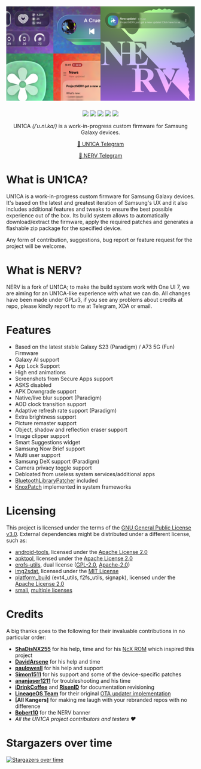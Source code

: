 <h1 align="center">
  <img loading="lazy" src="readme-res/banner.png"/>
</h1>
<p align="center">
  <a href="https://github.com/yagzie/NERV/blob/paradigm/LICENSE"><img loading="lazy" src="https://img.shields.io/github/license/yagzie/NERV?style=for-the-badge&logo=github"/></a>
  <a href="https://github.com/yagzie/NERV/commits/paradigm"><img loading="lazy" src="https://img.shields.io/github/last-commit/yagzie/NERV/paradigm?style=for-the-badge"/></a>
  <a href="https://github.com/yagzie/NERV/stargazers"><img loading="lazy" src="https://img.shields.io/github/stars/yagzie/NERV?style=for-the-badge"/></a>
  <a href="https://github.com/yagzie/NERV/graphs/contributors"><img loading="lazy" src="https://img.shields.io/github/contributors/yagzie/NERV?style=for-the-badge"/></a>
  <a href="https://github.com/yagzie/NERV/actions/workflows/build.yml"><img loading="lazy" src="https://img.shields.io/github/actions/workflow/status/yagzie/NERV/build.yml?style=for-the-badge"/></a>
</p>
<p align="center">UN1CA <i>(/ˈu.ni.ka/)</i> is a work-in-progress custom firmware for Samsung Galaxy devices.</p>

<p align="center">
  <a href="https://t.me/unicarom">💬 UN1CA Telegram</a>
</p>

<p align="center">
  <a href="https://t.me/groupzie">💬 NERV Telegram</a>
</p>

# What is UN1CA?
UN1CA is a work-in-progress custom firmware for Samsung Galaxy devices. It's based on the latest and greatest iteration of Samsung's UX and it also includes additional features and tweaks to ensure the best possible experience out of the box.
Its build system allows to automatically download/extract the firmware, apply the required patches and generates a flashable zip package for the specified device.

Any form of contribution, suggestions, bug report or feature request for the project will be welcome.

# What is NERV?
NERV is a fork of UN1CA; to make the build system work with One UI 7, we are aiming for an UN1CA-like experience with what we can do. All changes have been made under GPLv3, if you see any problems about credits at repo, please kindly report to me at Telegram, XDA or email. 

# Features
- Based on the latest stable Galaxy S23 (Paradigm) / A73 5G (Fun) Firmware
- Galaxy AI support
- App Lock Support
- High end animations
- Screenshots from Secure Apps support
- ASKS disabled 
- APK Downgrade support
- Native/live blur support (Paradigm)
- AOD clock transition support
- Adaptive refresh rate support (Paradigm)
- Extra brightness support
- Picture remaster support
- Object, shadow and reflection eraser support
- Image clipper support
- Smart Suggestions widget
- Samsung Now Brief support
- Multi user support
- Samsung DeX support (Paradigm)
- Camera privacy toggle support
- Debloated from useless system services/additional apps
- [BluetoothLibraryPatcher](https://github.com/3arthur6/BluetoothLibraryPatcher) included
- [KnoxPatch](https://github.com/salvogiangri/KnoxPatch) implemented in system frameworks

# Licensing
This project is licensed under the terms of the [GNU General Public License v3.0](LICENSE). External dependencies might be distributed under a different license, such as:
- [android-tools](https://github.com/nmeum/android-tools), licensed under the [Apache License 2.0](https://github.com/nmeum/android-tools/blob/master/LICENSE)
- [apktool](https://github.com/iBotPeaches/Apktool), licensed under the [Apache License 2.0](https://github.com/iBotPeaches/Apktool/blob/master/LICENSE.md)
- [erofs-utils](https://github.com/sekaiacg/erofs-utils/), dual license ([GPL-2.0](https://github.com/sekaiacg/erofs-utils/blob/dev/LICENSES/GPL-2.0), [Apache-2.0](https://github.com/sekaiacg/erofs-utils/blob/dev/LICENSES/Apache-2.0))
- [img2sdat](https://github.com/xpirt/img2sdat), licensed under the [MIT License](https://github.com/xpirt/img2sdat/blob/master/LICENSE)
- [platform_build](https://android.googlesource.com/platform/build/) (ext4_utils, f2fs_utils, signapk), licensed under the [Apache License 2.0](https://source.android.com/docs/setup/about/licenses)
- [smali](https://github.com/google/smali), [multiple licenses](https://github.com/google/smali/blob/main/third_party/NOTICE)

# Credits
A big thanks goes to the following for their invaluable contributions in no particular order:
- **[ShaDisNX255](https://github.com/ShaDisNX255)** for his help, time and for his [NcX ROM](https://github.com/ShaDisNX255/NcX_Stock) which inspired this project
- **[DavidArsene](https://github.com/DavidArsene)** for his help and time
- **[paulowesll](https://github.com/paulowesll)** for his help and support
- **[Simon1511](https://github.com/Simon1511)** for his support and some of the device-specific patches
- **[ananjaser1211](https://github.com/ananjaser1211)** for troubleshooting and his time
- **[iDrinkCoffee](https://github.com/iDrinkCoffee-TG)** and **[RisenID](https://github.com/RisenID)** for documentation revisioning
- **[LineageOS Team](https://www.lineageos.org/)** for their original [OTA updater implementation](https://github.com/LineageOS/android_packages_apps_Updater)
- **[All Kangers]** for making me laugh with your rebranded repos with no difference
- **[Bobert10](https://t.me/bobert10)** for the NERV banner
- *All the UN1CA project contributors and testers ❤️*

# Stargazers over time
[![Stargazers over time](https://starchart.cc/yagzie/NERV.svg)](https://starchart.cc/yagzie/NERV)
